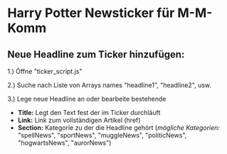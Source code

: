 # Harry Potter Newsticker für M-M-Komm

## Neue Headline zum Ticker hinzufügen:

1.) Öffne "ticker_script.js"

2.) Suche nach Liste von Arrays names "headline1", "headline2", usw.

3.) Lege neue Headline an oder bearbeite bestehende
  - **Title:** Legt den Text fest der im Ticker durchläuft
  - **Link:** Link zum vollständigen Artikel (href)
  - **Section:** Kategorie zu der die Headline gehört (*mögliche Kategorien:* "spellNews", "sportNews", "muggleNews", "politicNews", "hogwartsNews", "aurorNews")
